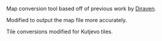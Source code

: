 Map conversion tool based off of previous work by [Diraven](https://github.com/diraven/RMC-14/tree/4793b86566b71e51e55c76be23969f805588e9c2/Tools/map_converter).

Modified to output the map file more accurately.

Tile conversions modified for Kutjevo tiles.
